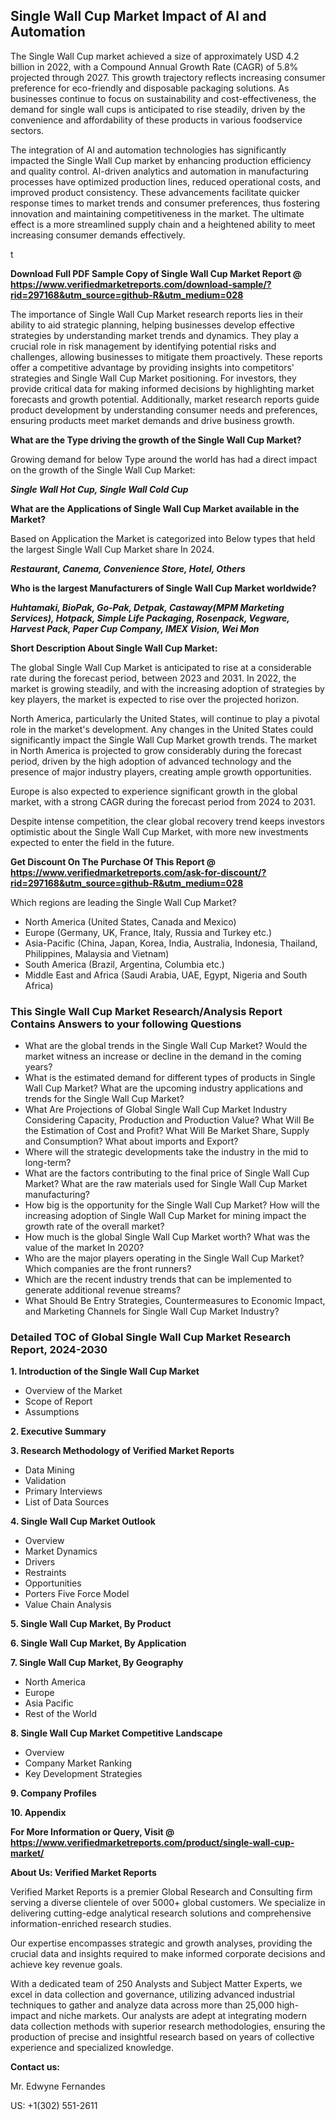 <h2>Single Wall Cup Market Impact of AI and Automation</h2><p>The Single Wall Cup market achieved a size of approximately USD 4.2 billion in 2022, with a Compound Annual Growth Rate (CAGR) of 5.8% projected through 2027. This growth trajectory reflects increasing consumer preference for eco-friendly and disposable packaging solutions. As businesses continue to focus on sustainability and cost-effectiveness, the demand for single wall cups is anticipated to rise steadily, driven by the convenience and affordability of these products in various foodservice sectors.</p><p>The integration of AI and automation technologies has significantly impacted the Single Wall Cup market by enhancing production efficiency and quality control. AI-driven analytics and automation in manufacturing processes have optimized production lines, reduced operational costs, and improved product consistency. These advancements facilitate quicker response times to market trends and consumer preferences, thus fostering innovation and maintaining competitiveness in the market. The ultimate effect is a more streamlined supply chain and a heightened ability to meet increasing consumer demands effectively.</p>t</p><p id="" class=""><strong>Download Full PDF Sample Copy of Single Wall Cup Market Report @ <a href="https://www.verifiedmarketreports.com/download-sample/?rid=297168&utm_source=github-R&utm_medium=028" target="_blank">https://www.verifiedmarketreports.com/download-sample/?rid=297168&utm_source=github-R&utm_medium=028</a></strong></p><p>The importance of&nbsp;Single Wall Cup Market research reports lies in their ability to aid strategic planning, helping businesses develop effective strategies by understanding market trends and dynamics. They play a crucial role in risk management by identifying potential risks and challenges, allowing businesses to mitigate them proactively. These reports offer a competitive advantage by providing insights into competitors' strategies and Single Wall Cup Market positioning. For investors, they provide critical data for making informed decisions by highlighting market forecasts and growth potential. Additionally, market research reports guide product development by understanding consumer needs and preferences, ensuring products meet market demands and drive business growth.</p><p><strong>What are the&nbsp;Type driving the growth of the Single Wall Cup Market?</strong></p><p id="" class="">Growing demand for below Type around the world has had a direct impact on the growth of the Single Wall Cup Market:</p><em><strong>Single Wall Hot Cup, Single Wall Cold Cup</strong></em></p><strong>What are the&nbsp;Applications&nbsp;of Single Wall Cup Market available in the Market?</strong></p><p id="" class="">Based on Application the Market is categorized into Below types that held the largest Single Wall Cup Market share In 2024.</p><em><strong>Restaurant, Canema, Convenience Store, Hotel, Others</strong></em></p><strong>Who is the largest Manufacturers of Single Wall Cup Market worldwide?</strong></p><p><em><strong>Huhtamaki, BioPak, Go-Pak, Detpak, Castaway(MPM Marketing Services), Hotpack, Simple Life Packaging, Rosenpack, Vegware, Harvest Pack, Paper Cup Company, IMEX Vision, Wei Mon</strong></em></p><p id="" class=""><strong>Short Description About Single Wall Cup Market:</strong></p><p>The global Single Wall Cup Market is anticipated to rise at a considerable rate during the forecast period, between 2023 and 2031. In 2022, the market is growing steadily, and with the increasing adoption of strategies by key players, the market is expected to rise over the projected horizon.</p><p>North America, particularly the United States, will continue to play a pivotal role in the market's development. Any changes in the United States could significantly impact the Single Wall Cup Market growth trends. The market in North America is projected to grow considerably during the forecast period, driven by the high adoption of advanced technology and the presence of major industry players, creating ample growth opportunities.</p><p>Europe is also expected to experience significant growth in the global market, with a strong CAGR during the forecast period from 2024 to 2031.</p><p>Despite intense competition, the clear global recovery trend keeps investors optimistic about the Single Wall Cup Market, with more new investments expected to enter the field in the future.</p><p id="" class=""><strong>Get Discount On The Purchase Of This Report @ <a href="https://www.verifiedmarketreports.com/ask-for-discount/?rid=297168&utm_source=github-R&utm_medium=028" target="_blank">https://www.verifiedmarketreports.com/ask-for-discount/?rid=297168&utm_source=github-R&utm_medium=028</a></strong></p>Which regions are leading the Single Wall Cup Market?</p><ul><li>North America (United States, Canada and Mexico)</li><li>Europe (Germany, UK, France, Italy, Russia and Turkey etc.)</li><li>Asia-Pacific (China, Japan, Korea, India, Australia, Indonesia, Thailand, Philippines, Malaysia and Vietnam)</li><li>South America (Brazil, Argentina, Columbia etc.)</li><li>Middle East and Africa (Saudi Arabia, UAE, Egypt, Nigeria and South Africa)</li></ul><h3 id="" class="">This Single Wall Cup Market Research/Analysis Report Contains Answers to your following Questions</h3><ul><li>What are the global trends in the Single Wall Cup Market? Would the market witness an increase or decline in the demand in the coming years?</li><li>What is the estimated demand for different types of products in Single Wall Cup Market? What are the upcoming industry applications and trends for the Single Wall Cup Market?</li><li>What Are Projections of Global Single Wall Cup Market Industry Considering Capacity, Production and Production Value? What Will Be the Estimation of Cost and Profit? What Will Be Market Share, Supply and Consumption? What about imports and Export?</li><li>Where will the strategic developments take the industry in the mid to long-term?</li><li>What are the factors contributing to the final price of Single Wall Cup Market? What are the raw materials used for Single Wall Cup Market manufacturing?</li><li>How big is the opportunity for the Single Wall Cup Market? How will the increasing adoption of Single Wall Cup Market for mining impact the growth rate of the overall market?</li><li>How much is the global Single Wall Cup Market worth? What was the value of the market In 2020?</li><li>Who are the major players operating in the Single Wall Cup Market? Which companies are the front runners?</li><li>Which are the recent industry trends that can be implemented to generate additional revenue streams?</li><li>What Should Be Entry Strategies, Countermeasures to Economic Impact, and Marketing Channels for Single Wall Cup Market Industry?</li></ul><h3 id="" class="">Detailed TOC of Global Single Wall Cup Market Research Report, 2024-2030</h3><p id="" class=""><strong>1. Introduction of the Single Wall Cup Market</strong></p><ul><li>Overview of the Market</li><li>Scope of Report</li><li>Assumptions</li></ul><p id="" class=""><strong>2. Executive Summary</strong></p><p id="" class=""><strong>3. Research Methodology of Verified Market Reports</strong></p><ul><li>Data Mining</li><li>Validation</li><li>Primary Interviews</li><li>List of Data Sources</li></ul><p id="" class=""><strong>4. Single Wall Cup Market Outlook</strong></p><ul><li>Overview</li><li>Market Dynamics</li><li>Drivers</li><li>Restraints</li><li>Opportunities</li><li>Porters Five Force Model</li><li>Value Chain Analysis</li></ul><p id="" class=""><strong>5. Single Wall Cup Market, By Product</strong></p><p id="" class=""><strong>6. Single Wall Cup Market, By Application</strong></p><p id="" class=""><strong>7. Single Wall Cup Market, By Geography</strong></p><ul><li>North America</li><li>Europe</li><li>Asia Pacific</li><li>Rest of the World</li></ul><p id="" class=""><strong>8. Single Wall Cup Market Competitive Landscape</strong></p><ul><li>Overview</li><li>Company Market Ranking</li><li>Key Development Strategies</li></ul><p id="" class=""><strong>9. Company Profiles</strong></p><p id="" class=""><strong>10. Appendix</strong></p><p id="" class=""><strong>For More Information or Query, Visit @ <a href="https://www.verifiedmarketreports.com/product/single-wall-cup-market/" target="_blank">https://www.verifiedmarketreports.com/product/single-wall-cup-market/</a></strong></p><p id="" class=""><strong>About Us: Verified Market Reports</strong></p><p id="" class="">Verified Market Reports is a premier Global Research and Consulting firm serving a diverse clientele of over 5000+ global customers. We specialize in delivering cutting-edge analytical research solutions and comprehensive information-enriched research studies.</p><p id="" class="">Our expertise encompasses strategic and growth analyses, providing the crucial data and insights required to make informed corporate decisions and achieve key revenue goals.</p><p id="" class="">With a dedicated team of 250 Analysts and Subject Matter Experts, we excel in data collection and governance, utilizing advanced industrial techniques to gather and analyze data across more than 25,000 high-impact and niche markets. Our analysts are adept at integrating modern data collection methods with superior research methodologies, ensuring the production of precise and insightful research based on years of collective experience and specialized knowledge.</p><p id="" class=""><strong>Contact us:</strong></p><p id="" class="">Mr. Edwyne Fernandes</p><p id="" class="">US: +1(302) 551-2611</p>